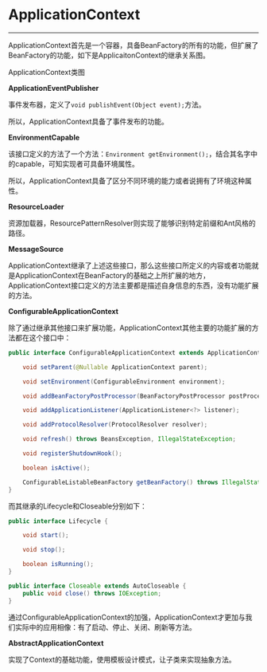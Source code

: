 # ApplicationContext

---

ApplicationContext首先是一个容器，具备BeanFactory的所有的功能，但扩展了BeanFactory的功能，如下是ApplicaitonContext的继承关系图。

ApplicationContext类图

**ApplicationEventPublisher**

事件发布器，定义了`void publishEvent(Object event);`方法。

所以，ApplicationContext具备了事件发布的功能。

**EnvironmentCapable**

该接口定义的方法了一个方法：`Environment getEnvironment();`，结合其名字中的capable，可知实现者可具备环境属性。

所以，ApplicationContext具备了区分不同环境的能力或者说拥有了环境这种属性。

**ResourceLoader**

资源加载器，ResourcePatternResolver则实现了能够识别特定前缀和Ant风格的路径。

**MessageSource**

ApplicationContext继承了上述这些接口，那么这些接口所定义的内容或者功能就是ApplicationContext在BeanFactory的基础之上所扩展的地方，ApplicationContext接口定义的方法主要都是描述自身信息的东西，没有功能扩展的方法。

**ConfigurableApplicationContext**

除了通过继承其他接口来扩展功能，ApplicationContext其他主要的功能扩展的方法都在这个接口中：

```java
public interface ConfigurableApplicationContext extends ApplicationContext, Lifecycle, Closeable {

    void setParent(@Nullable ApplicationContext parent);

    void setEnvironment(ConfigurableEnvironment environment);

    void addBeanFactoryPostProcessor(BeanFactoryPostProcessor postProcessor);

    void addApplicationListener(ApplicationListener<?> listener);

    void addProtocolResolver(ProtocolResolver resolver);

    void refresh() throws BeansException, IllegalStateException;

    void registerShutdownHook();

    boolean isActive();

    ConfigurableListableBeanFactory getBeanFactory() throws IllegalStateException;
}
```

而其继承的Lifecycle和Closeable分别如下：

```java
public interface Lifecycle {

    void start();

    void stop();

    boolean isRunning();
}

public interface Closeable extends AutoCloseable {
    public void close() throws IOException;
}
```

通过ConfigurableApplicationContext的加强，ApplicationContext才更加与我们实际中的应用相像：有了启动、停止、关闭、刷新等方法。

**AbstractApplicationContext**

实现了Context的基础功能，使用模板设计模式，让子类来实现抽象方法。

















 

